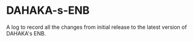 # DAHAKA-s-ENB
A log to record all the changes from initial release to the latest version of DAHAKA's ENB.
